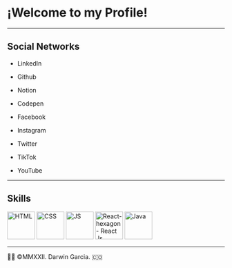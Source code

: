 # ¡Welcome to my Profile! 
- - - 
## Social Networks

* LinkedIn
* Github
* Notion
* Codepen

* Facebook
* Instagram
* Twitter
* TikTok
* YouTube
- - -
## Skills
<img src="https://www.w3.org/html/logo/downloads/HTML5_Badge.svg" width="64" height="64" alt="HTML"/> <img src="https://upload.wikimedia.org/wikipedia/commons/6/62/CSS3_logo.svg" width="64" height="64" alt="CSS"/> <img src="https://upload.wikimedia.org/wikipedia/commons/9/99/Unofficial_JavaScript_logo_2.svg" width="64" height="64" alt="JS"/> <img src="https://www.nicepng.com/png/detail/31-315310_react-hexagon-react-js-transparent-background.png" width="64" height="64" alt="React-hexagon - React Js Transparent Background@nicepng.com"/> <img src="https://upload.wikimedia.org/wikipedia/fr/2/2e/Java_Logo.svg" width="64" height="64" alt="Java"/>
- - -
👨‍💻 ©MMXXII. Darwin Garcia. 🇨🇴
